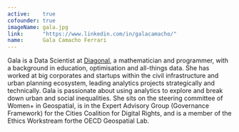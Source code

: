 ```yaml
---
active:    true
cofounder: true
imageName: gala.jpg
link:      "https://www.linkedin.com/in/galacamacho/"
name:      Gala Camacho Ferrari
---
```


Gala is a Data Scientist at [Diagonal](https://diagonal.works/), a
mathematician and programmer, with a background in education, optimisation and
all-things data. She has worked at big corporates and startups within the
civil infrastructure and urban planning ecosystem, leading analytics projects
strategically and technically. Gala is passionate about using analytics to
explore and break down urban and social inequalities. She sits on the steering
committee of Women+ in Geospatial, is in the Expert Advisory Group (Governance
Framework) for the Cities Coalition for Digital Rights, and is a member of the
Ethics Workstream forthe OECD Geospatial Lab.

